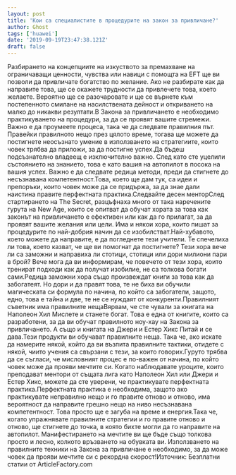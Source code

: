 ```yaml
---
layout: post
title: 'Кои са специалистите в процедурите на закон за привличане?'
author: Ghost
tags: ['huawei']
date: '2019-09-19T23:47:38.121Z'
draft: false
---
```


Разбирането на концепциите на изкуството за премахване на ограничаващи ценности, чувства или навици с помощта на EFT ще ви позволи да привличате богатство по желание. Ако не разбирате как да направите това, ще се окажете трудности да привлечете това, което желаете. Вероятно ще се разочаровате и ще се върнете към постепенното смилане на насилствената дейност и откриването на малко до никакви резултати.В Закона за привличането е необходимо практикуването на процедури, за да се проявят вашите стремежи. Важно е да проумеете процеса, така че да следвате правилния път. Правейки правилното нещо през цялото време, тогава ще можете да постигнете неосъзнато умение в използването на стратегиите, които човек трябва да приложи, за да постигне успех.Да бъдеш подсъзнателно владеещ е изключително важно. След като сте уцелили състоянието на знанието, това е като вашия на автопилот в посока на вашия успех. Важно е да следвате редица методи, преди да стигнете до несъзнавана компетентност.Това, което ще дам тук, са идеи и препоръки, които човек може да се придържа, за да знае дали наистина правите перфектната практика.Следвайте десен менторСлед стартирането на The Secret, разцъфнаха много от така наречените гурута на New Age, които се опитват да обучат хората за това как законът на привличането е ефективен или как да го прилагат, за да проявят вашите желания или цели. Има и някои хора, които пишат за процедурите по най-добрия начин да се изобилстват.Най-хубавото, което можете да направите, е да погледнете тези учители. Те спечелиха ли това, което казват, че ще ви помогнат да постигнете? Тези хора вече ли са заможни и направиха ли стотици, стотици или дори милиони пари в брой? Вече мога да ви информирам, че повечето от тези хора, които тренират подходи как да получат изобилие, не са толкова богати сами.Редица заможни хора също произвеждат книги за това как да забогатеят. Но дори и да правят това, те не биха ви обучили магическата си формула по начина, по който са забогатели, защото, едно, това е тайна и две, те не се нуждаят от конкуренти.Правилният съветник има правилните нещаВярвам, че сте чували за книгата на Наполеон Хил Мислете и станете богат. Това е една от книгите, които са разработени, за да ви обучат правилното ноу-хау на Закона за привличането. А също и книгата на Джери и Естер Хикс Питай и се дава.Тези продукти ви обучават правилните неща. Така че, ако искате да намерите някой, който да ви възпита правилните тактики, отидете с някой, чиито учения са свързани с тези, за които говорих.Гуруто трябва да се съгласи, че мисловният процес е по-важен от начина, по който човек може да прояви мечтите си. Когато наблюдавате уроците, които преподават ментори от същата лига като Наполеон Хил или Джери и Естер Хикс, можете да сте уверени, че практикувате перфектната практика.Перфектната практика е необходима, защото ако практикувате неправилно нещо и го правите отново и отново, има вероятност да направите грешно нещо на ниво несъзнавана компетентност. Това просто ще е загуба на време и енергия.Така че, когато упражнявате правилните стратегии и го правите отново и отново, ще стигнете до точка, в която бихте могли да го направите на автопилот. Манифестирането на мечтите ви ще бъде също толкова просто и лесно, колкото връзването на обувката ви. Използването на правилните техники на Закона за привличане е необходимо, за да може човек да прояви мечтите си с рекордна скорост!Източник: Безплатни статии от ArticleFactory.com
